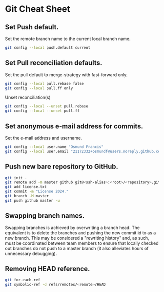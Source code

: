# Git Cheat Sheet

## Set Push default.

Set the remote branch name to the current local branch name.

```bash
git config --local push.default current
```

## Set Pull reconciliation defaults.

Set the pull default to merge-strategy with fast-forward only.

```bash
git config --local pull.rebase false
git config --local pull.ff only
```

Unset reconciliation(s)

```bash
git config --local --unset pull.rebase
git config --local --unset pull.ff
```

## Set anonymous e-mail address for commits.

Set the e-mail address and username.

```bash
git config --local user.name "Osmund Francis"
git config --local user.email "21172332+osmundf@users.noreply.github.com"
```

## Push new bare repository to GitHub.

```bash
git init .
git remote add -m master github git@<ssh-alias>:<root>/<repository>.git
git add license.txt
git commit -m "License 2024."
git branch -M master
git push github master -u
```

## Swapping branch names.

Swapping branches is achieved by overwriting a branch head. The equivalent is to delete the branches and pushing the new
commit id to as a new branch. This may be considered a "rewriting history" and, as such, must be coordinated between
team members to ensure that locally checked out branches do not push to a master branch (it also alleviates hours of
unnecessary debugging).

## Removing HEAD reference.

```bash
git for-each-ref
git symbolic-ref -d refs/remotes/<remote>/HEAD
```

